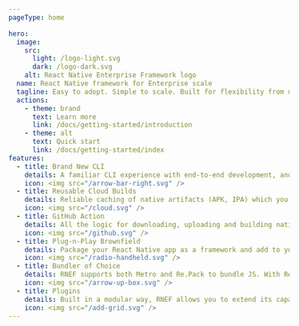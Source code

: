 ```yaml
---
pageType: home

hero:
  image: 
    src: 
      light: /logo-light.svg
      dark: /logo-dark.svg
    alt: React Native Enterprise Framework logo
  name: React Native framework for Enterprise scale
  tagline: Easy to adopt. Simple to scale. Built for flexibility from day one
  actions:
    - theme: brand
      text: Learn more
      link: /docs/getting-started/introduction
    - theme: alt
      text: Quick start
      link: /docs/getting-started/index
features:
  - title: Brand New CLI
    details: A familiar CLI experience with end-to-end development, and build workflows. Get started in minutes
    icon: <img src="/arrow-bar-right.svg" />
  - title: Reusable Cloud Builds
    details: Reliable caching of native artifacts (APK, IPA) which you can store where you like, or use our out-of-the-box integrations with GitHub, S3, and R2
    icon: <img src="/cloud.svg" />
  - title: GitHub Action
    details: All the logic for downloading, uploading and building native build artifacts for iOS (APP, IPA) and Android (APK, AAB)
    icon: <img src="/github.svg" />
  - title: Plug-n-Play Brownfield
    details: Package your React Native app as a framework and add to your iOS and Android apps as you would any other library
    icon: <img src="/radio-handheld.svg" />
  - title: Bundler of Choice
    details: RNEF supports both Metro and Re.Pack to bundle JS. With Re.Pack you can build Super Apps and Mobile Microfrontends
    icon: <img src="/arrow-up-box.svg" />
  - title: Plugins
    details: Built in a modular way, RNEF allows you to extend its capabilities via plugins that integrate with CLI and native templates
    icon: <img src="/add-grid.svg" />
---
```


